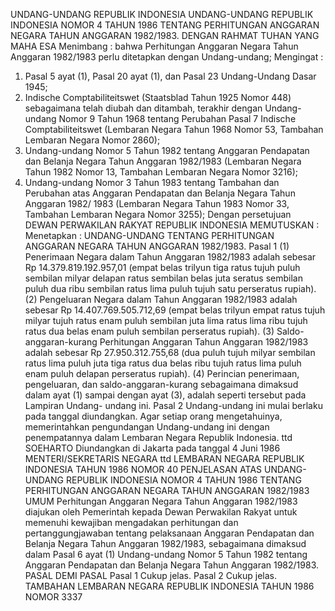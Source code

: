  UNDANG-UNDANG REPUBLIK INDONESIA UNDANG-UNDANG REPUBLIK INDONESIA NOMOR 4 TAHUN 1986 TENTANG PERHITUNGAN ANGGARAN NEGARA TAHUN ANGGARAN 1982/1983.
DENGAN RAHMAT TUHAN YANG MAHA ESA
Menimbang :
 bahwa Perhitungan Anggaran Negara Tahun Anggaran 1982/1983 perlu ditetapkan dengan Undang-undang;
Mengingat :

1. Pasal 5 ayat (1), Pasal 20 ayat (1), dan Pasal 23 Undang-Undang Dasar 1945;
2. Indische Comptabiliteitswet (Staatsblad Tahun 1925 Nomor 448) sebagaimana telah diubah dan ditambah, terakhir dengan Undang-undang Nomor 9 Tahun 1968 tentang Perubahan Pasal 7 Indische Comptabiliteitswet (Lembaran Negara Tahun 1968 Nomor 53, Tambahan Lembaran Negara Nomor 2860);
3. Undang-undang Nomor 5 Tahun 1982 tentang Anggaran Pendapatan dan Belanja Negara Tahun Anggaran 1982/1983 (Lembaran Negara Tahun 1982 Nomor 13, Tambahan Lembaran Negara Nomor 3216);
4. Undang-undang Nomor 3 Tahun 1983 tentang Tambahan dan Perubahan atas Anggaran Pendapatan dan Belanja Negara Tahun Anggaran 1982/ 1983 (Lembaran Negara Tahun 1983 Nomor 33, Tambahan Lembaran Negara Nomor 3255); Dengan persetujuan DEWAN PERWAKILAN RAKYAT REPUBLIK INDONESIA
MEMUTUSKAN :
 Menetapkan : UNDANG-UNDANG TENTANG PERHITUNGAN ANGGARAN NEGARA TAHUN ANGGARAN 1982/1983.
Pasal 1
(1) Penerimaan Negara dalam Tahun Anggaran 1982/1983 adalah sebesar Rp 14.379.819.192.957,01 (empat belas trilyun tiga ratus tujuh puluh sembilan milyar delapan ratus sembilan belas juta seratus sembilan puluh dua ribu sembilan ratus lima puluh tujuh satu perseratus rupiah).
(2) Pengeluaran Negara dalam Tahun Anggaran 1982/1983 adalah sebesar Rp 14.407.769.505.712,69 (empat belas trilyun empat ratus tujuh milyar tujuh ratus enam puluh sembilan juta lima ratus lima ribu tujuh ratus dua belas enam puluh sembilan perseratus rupiah).
(3) Saldo-anggaran-kurang Perhitungan Anggaran Tahun Anggaran 1982/1983 adalah sebesar Rp 27.950.312.755,68 (dua puluh tujuh milyar sembilan ratus lima puluh juta tiga ratus dua belas ribu tujuh ratus lima puluh enam puluh delapan perseratus rupiah).
(4) Perincian penerimaan, pengeluaran, dan saldo-anggaran-kurang sebagaimana dimaksud dalam ayat (1) sampai dengan ayat (3), adalah seperti tersebut pada Lampiran Undang- undang ini.
Pasal 2
Undang-undang ini mulai berlaku pada tanggal diundangkan. Agar setiap orang mengetahuinya, memerintahkan pengundangan Undang-undang ini dengan penempatannya dalam Lembaran Negara Republik Indonesia. ttd SOEHARTO Diundangkan di Jakarta pada tanggal 4 Juni 1986 MENTERI/SEKRETARIS NEGARA ttd LEMBARAN NEGARA REPUBLIK INDONESIA TAHUN 1986 NOMOR 40 PENJELASAN ATAS UNDANG-UNDANG REPUBLIK INDONESIA NOMOR 4 TAHUN 1986 TENTANG PERHITUNGAN ANGGARAN NEGARA TAHUN ANGGARAN 1982/1983 UMUM Perhitungan Anggaran Negara Tahun Anggaran 1982/1983 diajukan oleh Pemerintah kepada Dewan Perwakilan Rakyat untuk memenuhi kewajiban mengadakan perhitungan dan pertanggungjawaban tentang pelaksanaan Anggaran Pendapatan dan Belanja Negara Tahun Anggaran 1982/1983, sebagaimana dimaksud dalam Pasal 6 ayat (1) Undang-undang Nomor 5 Tahun 1982 tentang Anggaran Pendapatan dan Belanja Negara Tahun Anggaran 1982/1983. PASAL DEMI PASAL Pasal 1 Cukup jelas. Pasal 2 Cukup jelas. TAMBAHAN LEMBARAN NEGARA REPUBLIK INDONESIA TAHUN 1986 NOMOR 3337